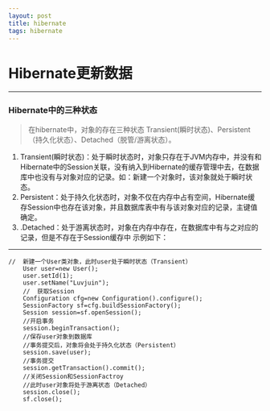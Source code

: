 ```yaml
---
layout: post
title: hibernate
tags: hibernate
---
```


# Hibernate更新数据
---
### Hibernate中的三种状态

> 在hibernate中，对象的存在三种状态 Transient(瞬时状态)、Persistent（持久化状态）、Detached（脱管/游离状态）。

1. Transient(瞬时状态)：处于瞬时状态时，对象只存在于JVM内存中，并没有和Hibernate中的Session关联，没有纳入到Hibernate的缓存管理中去，在数据库中也没有与对象对应的记录。如：新建一个对象时，该对象就处于瞬时状态。
2. Persistent：处于持久化状态时，对象不仅在内存中占有空间，Hibernate缓存Session中也存在该对象，并且数据库表中有与该对象对应的记录，主键值确定。
3. .Detached：处于游离状态时，对象在内存中存在，在数据库中有与之对应的记录，但是不存在于Session缓存中 示例如下：

***
```
//  新建一个User类对象，此时user处于瞬时状态（Transient）
    User user=new User();
    user.setId(1);
    user.setName("Luvjuin");
    //  获取Session
    Configuration cfg=new Configuration().configure();
    SessionFactory sf=cfg.buildSessionFactory();
    Session session=sf.openSession();
    //开启事务
    session.beginTransaction();
    //保存user对象到数据库
    //事务提交后，对象将会处于持久化状态（Persistent）
    session.save(user);
    //事务提交
    session.getTransaction().commit();
    //关闭Session和SessionFactroy
    //此时user对象将处于游离状态（Detached）
    session.close();
    sf.close();
```